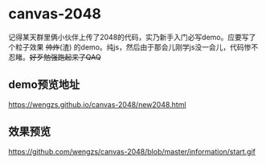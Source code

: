 # canvas-2048
记得某天群里俩小伙伴上传了2048的代码，实乃新手入门必写demo。应要写了个粒子效果 ~~帅炸~~(渣) 的demo。纯js，然后由于那会儿刚学js没一会儿，代码惨不忍睹。~~好歹勉强跑起来了QAQ~~
## demo预览地址
https://wengzs.github.io/canvas-2048/new2048.html
## 效果预览
https://github.com/wengzs/canvas-2048/blob/master/information/start.gif
